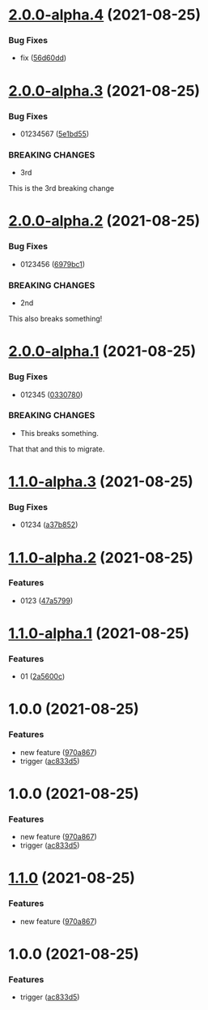 # [2.0.0-alpha.4](https://github.com/mtrezza/test/compare/v2.0.0-alpha.3...v2.0.0-alpha.4) (2021-08-25)


### Bug Fixes

* fix ([56d60dd](https://github.com/mtrezza/test/commit/56d60ddef2ec7c7c39ed6172d511fc08a8fd02c5))

# [2.0.0-alpha.3](https://github.com/mtrezza/test/compare/v2.0.0-alpha.2...v2.0.0-alpha.3) (2021-08-25)


### Bug Fixes

* 01234567 ([5e1bd55](https://github.com/mtrezza/test/commit/5e1bd555f5051d811eb6801bd8625aedd561a424))


### BREAKING CHANGES

* 3rd

This is the 3rd breaking change

# [2.0.0-alpha.2](https://github.com/mtrezza/test/compare/v2.0.0-alpha.1...v2.0.0-alpha.2) (2021-08-25)


### Bug Fixes

* 0123456 ([6979bc1](https://github.com/mtrezza/test/commit/6979bc1d297a8722580ee81b34aca650aeee90ad))


### BREAKING CHANGES

* 2nd

This also breaks something!

# [2.0.0-alpha.1](https://github.com/mtrezza/test/compare/v1.1.0-alpha.3...v2.0.0-alpha.1) (2021-08-25)


### Bug Fixes

* 012345 ([0330780](https://github.com/mtrezza/test/commit/0330780770f58f0c4ba9fee76cb2d128bd7c24ed))


### BREAKING CHANGES

* This breaks something.

That that and this to migrate.

# [1.1.0-alpha.3](https://github.com/mtrezza/test/compare/v1.1.0-alpha.2...v1.1.0-alpha.3) (2021-08-25)


### Bug Fixes

* 01234 ([a37b852](https://github.com/mtrezza/test/commit/a37b85274fdd1c4c1bf779510afb3268c7c9259e))

# [1.1.0-alpha.2](https://github.com/mtrezza/test/compare/v1.1.0-alpha.1...v1.1.0-alpha.2) (2021-08-25)


### Features

* 0123 ([47a5799](https://github.com/mtrezza/test/commit/47a57995e087614750677c58fe0e3a7bdfdbd8b1))

# [1.1.0-alpha.1](https://github.com/mtrezza/test/compare/v1.0.0...v1.1.0-alpha.1) (2021-08-25)


### Features

* 01 ([2a5600c](https://github.com/mtrezza/test/commit/2a5600c654ac076b3c20b8ca9b305461c5611906))

# 1.0.0 (2021-08-25)


### Features

* new feature ([970a867](https://github.com/mtrezza/test/commit/970a86706db0600bcec36a61f20229fc65115cbe))
* trigger ([ac833d5](https://github.com/mtrezza/test/commit/ac833d5c0fa84b7ffd3702a98b76d51278c23d32))

# 1.0.0 (2021-08-25)


### Features

* new feature ([970a867](https://github.com/mtrezza/test/commit/970a86706db0600bcec36a61f20229fc65115cbe))
* trigger ([ac833d5](https://github.com/mtrezza/test/commit/ac833d5c0fa84b7ffd3702a98b76d51278c23d32))

# [1.1.0](https://github.com/mtrezza/test/compare/v1.0.0...v1.1.0) (2021-08-25)


### Features

* new feature ([970a867](https://github.com/mtrezza/test/commit/970a86706db0600bcec36a61f20229fc65115cbe))

# 1.0.0 (2021-08-25)


### Features

* trigger ([ac833d5](https://github.com/mtrezza/test/commit/ac833d5c0fa84b7ffd3702a98b76d51278c23d32))
